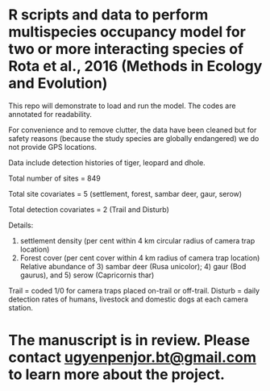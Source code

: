 # R scripts and data to perform multispecies occupancy model for two or more interacting species of Rota et al., 2016 (Methods in Ecology and Evolution)

This repo will demonstrate to load and run the model. The codes are annotated for readability.

For convenience and to remove clutter, the data have been cleaned but for safety reasons (because the study species are globally endangered) we do not provide GPS locations. 

Data include detection histories of tiger, leopard and dhole.

Total number of sites = 849

Total site covariates = 5 (settlement, forest, sambar deer, gaur, serow)

Total detection covariates = 2 (Trail and Disturb)

Details: 
1. settlement density (per cent within 4 km circular radius of camera trap location)
2. Forest cover (per cent cover within 4 km radius of camera trap location)
Relative abundance of 3) sambar deer (Rusa unicolor); 4) gaur (Bod gaurus), and 5) serow (Capricornis thar)

Trail = coded 1/0 for camera traps placed on-trail or off-trail.
Disturb = daily detection rates of humans, livestock and domestic dogs at each camera station.

# The manuscript is in review. Please contact ugyenpenjor.bt@gmail.com to learn more about the project.
